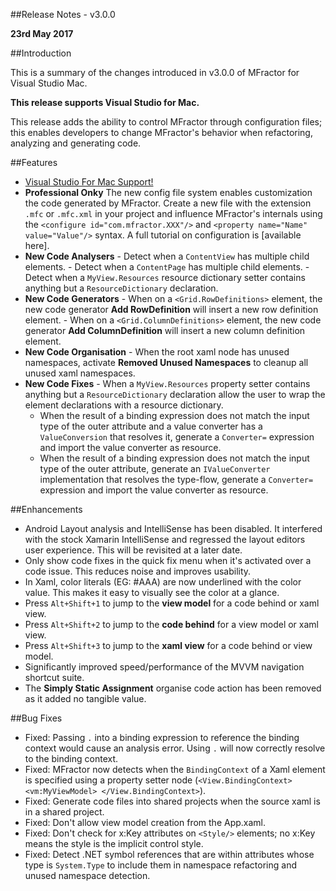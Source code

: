 
##Release Notes - v3.0.0

**23rd May 2017**

##Introduction

This is a summary of the changes introduced in v3.0.0 of MFractor for Visual Studio Mac.

**This release supports Visual Studio for Mac.**

This release adds the ability to control MFractor through configuration files; this enables developers to change MFractor's behavior when refactoring, analyzing and generating code.

##Features

   - [Visual Studio For Mac Support!](https://www.mfractor.com/blogs/news/introducing-mfractor-for-visual-studio-mac)
   - **Professional Onky** The new config file system enables customization the code generated by MFractor. Create a new file with the extension `.mfc` or `.mfc.xml` in your project and influence MFractor's internals using the `<configure id="com.mfractor.XXX"/>` and `<property name="Name" value="Value"/>` syntax. A full tutorial on configuration is [available here].
   - **New Code Analysers**
    - Detect when a `ContentView` has multiple child elements.
    - Detect when a `ContentPage` has multiple child elements.
    - Detect when a `MyView.Resources` resource dictionary setter contains anything but a `ResourceDictionary` declaration.
   - **New Code Generators**
    - When on a `<Grid.RowDefinitions>` element, the new code generator **Add RowDefinition** will insert a new row definition element.
    - When on a `<Grid.ColumnDefinitions>` element, the new code generator **Add ColumnDefinition** will insert a new column definition element.
   - **New Code Organisation**
    - When the root xaml node has unused namespaces, activate **Removed Unused Namespaces** to cleanup all unused xaml namespaces.
   - **New Code Fixes**
    - When a `MyView.Resources` property setter contains anything but a `ResourceDictionary` declaration allow the user to wrap the element declarations with a resource dictionary.
		- When the result of a binding expression does not match the input type of the outer attribute and a value converter has a `ValueConversion` that resolves it, generate a `Converter=` expression and import the value converter as resource.
		- When the result of a binding expression does not match the input type of the outer attribute, generate an `IValueConverter` implementation that resolves the type-flow, generate a `Converter=` expression and import the value converter as resource.

##Enhancements

 - Android Layout analysis and IntelliSense has been disabled. It interfered with the stock Xamarin IntelliSense and regressed the layout editors user experience. This will be revisited at a later date.
 - Only show code fixes in the quick fix menu when it's activated over a code issue. This reduces noise and improves usability.
 - In Xaml, color literals (EG: #AAA) are now underlined with the color value. This makes it easy to visually see the color at a glance.
 - Press `Alt+Shift+1` to jump to the **view model** for a code behind or xaml view.
 - Press `Alt+Shift+2` to jump to the **code behind** for a view model or xaml view.
 - Press `Alt+Shift+3` to jump to the **xaml view** for a code behind or view model.
 - Significantly improved speed/performance of the MVVM navigation shortcut suite.
 - The **Simply Static Assignment** organise code action has been removed as it added no tangible value.

##Bug Fixes

 - Fixed: Passing `.` into a binding expression to reference the binding context would cause an analysis error. Using `.` will now correctly resolve to the binding context.
 - Fixed: MFractor now detects when the `BindingContext` of a Xaml element is specified using a property setter node (`<View.BindingContext> <vm:MyViewModel> </View.BindingContext>`).
 - Fixed: Generate code files into shared projects when the source xaml is in a shared project.
 - Fixed: Don't allow view model creation from the App.xaml.
 - Fixed: Don't check for x:Key attributes on `<Style/>` elements; no x:Key means the style is the implicit control style.
 - Fixed: Detect .NET symbol references that are within attributes whose type is `System.Type` to include them in namespace refactoring and unused namespace detection.
